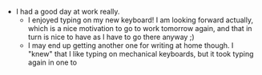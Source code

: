 - I had a good day at work really.
  - I enjoyed typing on my new keyboard! I am looking forward actually, which is a nice motivation to go to work tomorrow again, and that in turn is nice to have as I have to go there anyway ;)
  - I may end up getting another one for writing at home though. I "knew" that I like typing on mechanical keyboards, but it took typing again in one to 